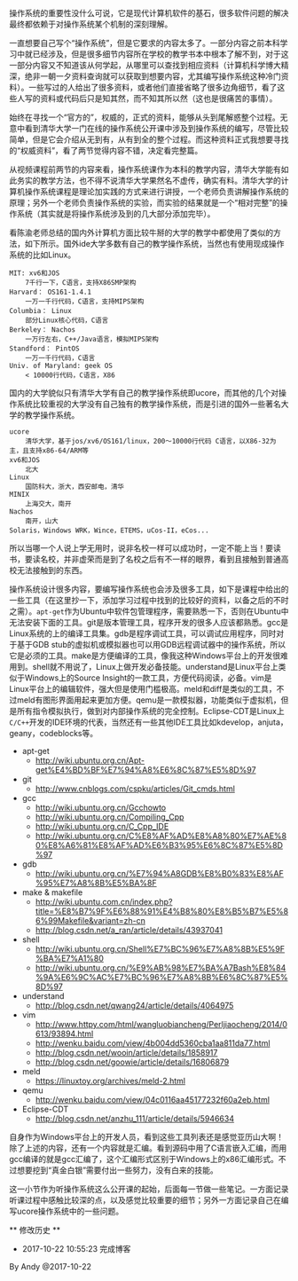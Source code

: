 

操作系统的重要性没什么可说，它是现代计算机软件的基石，很多软件问题的解决最终都依赖于对操作系统某个机制的深刻理解。

一直想要自己写个“操作系统”，但是它要求的内容太多了。一部分内容之前本科学习中就已经涉及，但是很多细节内容所在学校的教学书本中根本了解不到，对于这一部分内容又不知道该从何学起，从哪里可以查找到相应资料（计算机科学博大精深，绝非一朝一夕资料查询就可以获取到想要内容，尤其编写操作系统这种冷门资料）。一些写过的人给出了很多资料，或者他们直接省略了很多边角细节，看了这些人写的资料或代码后只是知其然，而不知其所以然（这也是很痛苦的事情）。

始终在寻找一个“官方的”，权威的，正式的资料，能够从头到尾解惑整个过程。无意中看到清华大学一门在线的操作系统公开课中涉及到操作系统的编写，尽管比较简单，但是它会介绍从无到有，从有到全的整个过程。而这种资料正式我想要寻找的“权威资料”，看了两节觉得内容不错，决定看完整篇。

从视频课程前两节的内容来看，操作系统课作为本科的教学内容，清华大学能有如此务实的教学方法，也不得不说清华大学果然名不虚传，确实有料。清华大学的计算机操作系统课程是理论加实践的方式来进行讲授，一个老师负责讲解操作系统的原理；另外一个老师负责操作系统的实验，而实验的结果就是一个“相对完整”的操作系统（其实就是将操作系统涉及到的几大部分添加完毕）。

看陈渝老师总结的国内外计算机方面比较牛掰的大学的教学中都使用了类似的方法，如下所示。国外ide大学多数有自己的教学操作系统，当然也有使用现成操作系统的比如Linux。

```
MIT: xv6和JOS
	7千行一下，C语言，支持X86SMP架构
Harvard： OS161-1.4.1
	一万一千行代码，C语言，支持MIPS架构
Columbia： Linux
	部分Linux核心代码，C语言
Berkeley： Nachos
	一万行左右，C++/Java语言，模拟MIPS架构
Standford： PintOS
	一万一千行代码，C语言
Univ. of Maryland: geek OS
	< 10000行代码，C语言，X86
```

国内的大学貌似只有清华大学有自己的教学操作系统即ucore，而其他的几个对操作系统比较重视的大学没有自己独有的教学操作系统，而是引进的国外一些著名大学的教学操作系统。

```
ucore
	清华大学，基于jos/xv6/OS161/linux，200～10000行代码 C语言，以X86-32为主，且支持x86-64/ARM等
xv6和JOS
	北大
Linux
	国防科大，浙大，西安邮电，清华
MINIX
	上海交大，南开
Nachos
	南开，山大
Solaris，Windows WRK，Wince，ETEMS，uCos-II，eCos...
```

所以当哪一个人说上学无用时，说非名校一样可以成功时，一定不能上当！要读书，要读名校，并非虚荣而是到了名校之后有不一样的眼界，看到且接触到普通高校无法接触到的东西。

操作系统设计很多内容，要编写操作系统也会涉及很多工具，如下是课程中给出的一些工具（在这里抄一下，添加学习过程中找到的比较好的资料，以备之后的不时之需）。`apt-get`作为Ubuntu中软件包管理程序，需要熟悉一下，否则在Ubuntu中无法安装下面的工具。git是版本管理工具，程序开发的很多人应该都熟悉。gcc是Linux系统的上的编译工具集。gdb是程序调试工具，可以调试应用程序，同时对于基于GDB stub的虚拟机或模拟器也可以用GDB远程调试器中的操作系统，所以它是必须的工具。make是方便编译的工具，像我这种Windows平台上的开发很难用到。shell就不用说了，Linux上做开发必备技能。understand是Linux平台上类似于Windows上的Source Insight的一款工具，方便代码阅读，必备。vim是Linux平台上的编辑软件，强大但是使用门槛极高。meld和diff是类似的工具，不过meld有图形界面用起来更加方便。qemu是一款模拟器，功能类似于虚拟机，但是所有指令模拟执行，做到对内部操作系统的完全控制。Eclipse-CDT是Linux上`C/C++`开发的IDE环境的代表，当然还有一些其他IDE工具比如kdevelop，anjuta，geany，codeblocks等。

* apt-get
    * http://wiki.ubuntu.org.cn/Apt-get%E4%BD%BF%E7%94%A8%E6%8C%87%E5%8D%97
* git
    * http://www.cnblogs.com/cspku/articles/Git_cmds.html
* gcc
    * http://wiki.ubuntu.org.cn/Gcchowto
    * http://wiki.ubuntu.org.cn/Compiling_Cpp
    * http://wiki.ubuntu.org.cn/C_Cpp_IDE
    * http://wiki.ubuntu.org.cn/C%E8%AF%AD%E8%A8%80%E7%AE%80%E8%A6%81%E8%AF%AD%E6%B3%95%E6%8C%87%E5%8D%97
* gdb
    * http://wiki.ubuntu.org.cn/%E7%94%A8GDB%E8%B0%83%E8%AF%95%E7%A8%8B%E5%BA%8F
* make & makefile
    * http://wiki.ubuntu.com.cn/index.php?title=%E8%B7%9F%E6%88%91%E4%B8%80%E8%B5%B7%E5%86%99Makefile&variant=zh-cn
    * http://blog.csdn.net/a_ran/article/details/43937041
* shell
    * http://wiki.ubuntu.org.cn/Shell%E7%BC%96%E7%A8%8B%E5%9F%BA%E7%A1%80
    * http://wiki.ubuntu.org.cn/%E9%AB%98%E7%BA%A7Bash%E8%84%9A%E6%9C%AC%E7%BC%96%E7%A8%8B%E6%8C%87%E5%8D%97
* understand
    * http://blog.csdn.net/qwang24/article/details/4064975
* vim
    * http://www.httpy.com/html/wangluobiancheng/Perljiaocheng/2014/0613/93894.html
    * http://wenku.baidu.com/view/4b004dd5360cba1aa811da77.html
    * http://blog.csdn.net/wooin/article/details/1858917
    * http://blog.csdn.net/goowie/article/details/16806879
* meld
    * https://linuxtoy.org/archives/meld-2.html
* qemu
    * http://wenku.baidu.com/view/04c0116aa45177232f60a2eb.html
* Eclipse-CDT
    * http://blog.csdn.net/anzhu_111/article/details/5946634

自身作为Windows平台上的开发人员，看到这些工具列表还是感觉亚历山大啊！除了上述的内容，还有一个内容就是汇编。看到源码中用了C语言嵌入汇编，而用gcc编译的就是gcc汇编了，这个汇编形式区别于Windows上的x86汇编形式。不过想要挖到“真金白银”需要付出一些努力，没有白来的技能。

这一小节作为听操作系统这么公开课的起始，后面每一节做一些笔记。一方面记录听课过程中感触比较深的点，以及感觉比较重要的细节；另外一方面记录自己在编写ucore操作系统中的一些问题。

** 修改历史 **

* 2017-10-22 10:55:23 完成博客

By Andy @2017-10-22